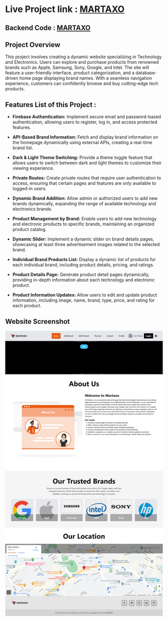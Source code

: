 # Live Project link : [MARTAXO](https://martaxo.netlify.app/)

## Backend Code : [MARTAXO](https://github.com/Sakebul-islam/martaxo-server-side.git)

## Project Overview

This project involves creating a dynamic website specializing in Technology and Electronics. Users can explore and purchase products from renowned brands such as Apple, Samsung, Sony, Google, and Intel. The site will feature a user-friendly interface, product categorization, and a database-driven home page displaying brand names. With a seamless navigation experience, customers can confidently browse and buy cutting-edge tech products.

## Features List of this Project :

- <b>Firebase Authentication:</b> Implement secure email and password-based authentication, allowing users to register, log in, and access protected features.

- <b>API-Based Brand Information:</b> Fetch and display brand information on the homepage dynamically using external APIs, creating a real-time brand list.

- <b>Dark & Light Theme Switching:</b> Provide a theme toggle feature that allows users to switch between dark and light themes to customize their viewing experience.

- <b>Private Routes:</b> Create private routes that require user authentication to access, ensuring that certain pages and features are only available to logged-in users.

- <b>Dynamic Brand Addition:</b> Allow admin or authorized users to add new brands dynamically, expanding the range of available technology and electronics brands.

- <b>Product Management by Brand:</b> Enable users to add new technology and electronic products to specific brands, maintaining an organized product catalog.

- <b>Dynamic Slider:</b> Implement a dynamic slider on brand details pages, showcasing at least three advertisement images related to the selected brand.

- <b>Individual Brand Products List:</b> Display a dynamic list of products for each individual brand, including product details, pricing, and ratings.

- <b>Product Details Page:</b> Generate product detail pages dynamically, providing in-depth information about each technology and electronic product.

- <b>Product Information Updates:</b> Allow users to edit and update product information, including image, name, brand, type, price, and rating for each product.

## Website Screenshot
![MARTAXO!](https://raw.githubusercontent.com/Sakebul-islam/Martaxo/main/src/assets/images/screencapture-martaxo-netlify-app-2023-12-09-05_50_33.png)

